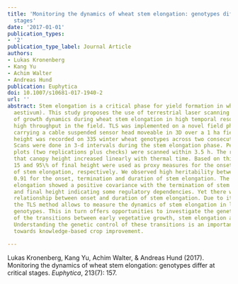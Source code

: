 ```yaml
---
title: 'Monitoring the dynamics of wheat stem elongation: genotypes differ at critical
  stages'
date: '2017-01-01'
publication_types:
- '2'
publication_type_label: Journal Article
authors:
- Lukas Kronenberg
- Kang Yu
- Achim Walter
- Andreas Hund
publication: Euphytica
doi: 10.1007/s10681-017-1940-2
url: ''
abstract: Stem elongation is a critical phase for yield formation in wheat (Triticum
  aestivum). This study proposes the use of terrestrial laser scanning (TLS) for phenotyping
  of growth dynamics during wheat stem elongation in high temporal resolution and
  high throughput in the field. TLS was implemented on a novel field phenotyping platform
  carrying a cable suspended sensor head moveable in 3D over a 1 ha field. Canopy
  height was recorded on 335 winter wheat genotypes across two consecutive years.
  Scans were done in 3-d intervals during the stem elongation phase. Per day, 714
  plots (two replications plus checks) were scanned within 3.5 h. The results showed
  that canopy height increased linearly with thermal time. Based on this linearity,
  15 and 95\% of final height were used as proxy measures for the onset and termination
  of stem elongation, respectively. We observed high heritability between 0.76 and
  0.91 for the onset, termination and duration of stem elongation. The onset of stem
  elongation showed a positive covariance with the termination of stem elongation
  and final height indicating some regulatory dependencies. Yet there was no apparent
  relationship between onset and duration of stem elongation. Due to its precision,
  the TLS method allows to measure the dynamics of stem elongation in large sets of
  genotypes. This in turn offers opportunities to investigate the genetic control
  of the transitions between early vegetative growth, stem elongation and flowering.
  Understanding the genetic control of these transitions is an important milestone
  towards knowledge-based crop improvement.

---
```


Lukas Kronenberg, Kang Yu, Achim Walter, & Andreas Hund (2017). Monitoring the dynamics of wheat stem elongation: genotypes differ at critical stages. *Euphytica*, 213(7): 157.
